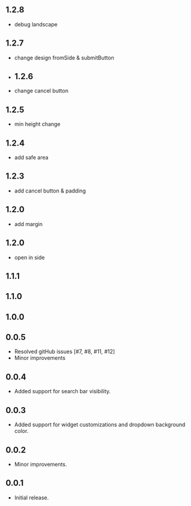 ## 1.2.8
* debug landscape
## 1.2.7
* change design fromSide & submitButton
* ## 1.2.6
* change cancel button
## 1.2.5
* min height change
## 1.2.4
* add safe area
## 1.2.3
* add cancel button & padding
## 1.2.0
* add margin
## 1.2.0
* open in side
## 1.1.1

## 1.1.0

## 1.0.0

## 0.0.5

* Resolved gitHub issues [#7, #8, #11, #12]
* Minor improvements

## 0.0.4

* Added support for search bar visibility.

## 0.0.3

* Added support for widget customizations and dropdown background color.

## 0.0.2

* Minor improvements.

## 0.0.1

* Initial release.